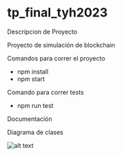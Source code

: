 # tp_final_tyh2023

Descripcion de Proyecto

Proyecto de simulación de blockchain

Comandos para correr el proyecto

- npm install
- npm start

Comando para correr tests

- npm run test

Documentación

Diagrama de clases

![alt text](https://i.ibb.co/BykPGCj/diagrama2.png)


